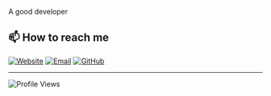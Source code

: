 A good developer


## 📫 How to reach me
[![Website](https://img.shields.io/badge/Website-zyleree.pro-FF7139?style=for-the-badge&logo=firefox-browser&logoColor=white)](https://zyleree.pro)
[![Email](https://img.shields.io/badge/Email-D14836?style=for-the-badge&logo=gmail&logoColor=white)](mailto:hi@zyleree.pro)
[![GitHub](https://img.shields.io/badge/GitHub-100000?style=for-the-badge&logo=github&logoColor=white)](https://github.com/zyleree)

---
![Profile Views](https://komarev.com/ghpvc/?username=zyleree&color=blueviolet)


